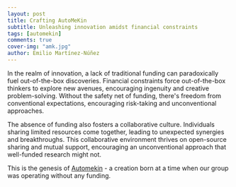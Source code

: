 ```yaml
---
layout: post
title: Crafting AutoMeKin
subtitle: Unleashing innovation amidst financial constraints
tags: [automekin]
comments: true
cover-img: "amk.jpg"
author: Emilio Martínez-Núñez
---
```


In the realm of innovation, a lack of traditional funding can paradoxically fuel out-of-the-box discoveries. Financial constraints force out-of-the-box thinkers to explore new avenues, encouraging ingenuity and creative problem-solving. Without the safety net of funding, there's freedom from conventional expectations, encouraging risk-taking and unconventional approaches. 

The absence of funding also fosters a collaborative culture. Individuals sharing limited resources come together, leading to unexpected synergies and breakthroughs. This collaborative environment thrives on open-source sharing and mutual support, encouraging an unconventional approach that well-funded research might not.

This is the genesis of [Automekin](https://github.com/emartineznunez/AutoMeKin) - a creation born at a time when our group was operating without any funding.



